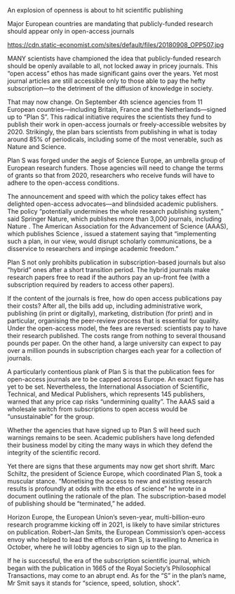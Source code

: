 An explosion of openness is about to hit scientific publishing

Major European countries are mandating that publicly-funded research should appear only in open-access journals

https://cdn.static-economist.com/sites/default/files/20180908_OPP507.jpg

MANY scientists have championed the idea that publicly-funded research should be openly available to all, not locked away in pricey journals. This “open access” ethos has made significant gains over the years. Yet most journal articles are still accessible only to those able to pay the hefty subscription—to the detriment of the diffusion of knowledge in society.

That may now change. On September 4th science agencies from 11 European countries—including Britain, France and the Netherlands—signed up to “Plan S”. This radical initiative requires the scientists they fund to publish their work in open-access journals or freely-accessible websites by 2020. Strikingly, the plan bars scientists from publishing in what is today around 85% of periodicals, including some of the most venerable, such as  Nature  and  Science. 

Plan S was forged under the aegis of Science Europe, an umbrella group of European research funders. Those agencies will need to change the terms of grants so that from 2020, researchers who receive funds will have to adhere to the open-access conditions.

The announcement and speed with which the policy takes effect has delighted open-access advocates—and blindsided academic publishers. The policy “potentially undermines the whole research publishing system,” said Springer Nature, which publishes more than 3,000 journals, including  Nature . The American Association for the Advancement of Science (AAAS), which publishes  Science , issued a statement saying that “implementing such a plan, in our view, would disrupt scholarly communications, be a disservice to researchers and impinge academic freedom.”

Plan S not only prohibits publication in subscription-based journals but also “hybrid” ones after a short transition period. The hybrid journals make research papers free to read if the authors pay an up-front fee (with a subscription required by readers to access other papers).

If the content of the journals is free, how do open access publications pay their costs? After all, the bills add up, including administrative work, publishing (in print or digitally), marketing, distribution (for print) and in particular, organising the peer-review process that is essential for quality. Under the open-access model, the fees are reversed: scientists pay to have their research published. The costs range from nothing to several thousand pounds per paper. On the other hand, a large university can expect to pay over a million pounds in subscription charges each year for a collection of journals.

A particularly contentious plank of Plan S is that the publication fees for open-access journals are to be capped across Europe. An exact figure has yet to be set. Nevertheless, the International Association of Scientific, Technical, and Medical Publishers, which represents 145 publishers, warned that any price cap risks “undermining quality”. The AAAS said a wholesale switch from subscriptions to open access would be “unsustainable” for the group.

Whether the agencies that have signed up to Plan S will heed such warnings remains to be seen. Academic publishers have long defended their business model by citing the many ways in which they defend the integrity of the scientific record.

Yet there are signs that these arguments may now get short shrift. Marc Schiltz, the president of Science Europe, which coordinated Plan S, took a muscular stance. “Monetising the access to new and existing research results is profoundly at odds with the ethos of science” he wrote in a document outlining the rationale of the plan. The subscription-based model of publishing should be “terminated,” he added.

Horizon Europe, the European Union’s seven-year, multi-billion-euro research programme kicking off in 2021, is likely to have similar strictures on publication. Robert-Jan Smits, the European Commission’s open-access envoy who helped to lead the efforts on Plan S, is travelling to America in October, where he will lobby agencies to sign up to the plan.

If he is successful, the era of the subscription scientific journal, which began with the publication in 1665 of the Royal Society’s Philosophical Transactions, may come to an abrupt end. As for the “S” in the plan’s name, Mr Smit says it stands for “science, speed, solution, shock”.